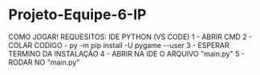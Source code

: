# Projeto-Equipe-6-IP

COMO JOGAR!
REQUESITOS: IDE PYTHON (VS CODE)
1 - ABRIR CMD
2 - COLAR CODIGO - py -m pip install -U pygame --user
3 - ESPERAR TERMINO DA INSTALAÇÃO
4 - ABRIR NA IDE O ARQUIVO "main.py"
5 - RODAR NO "main.py"
